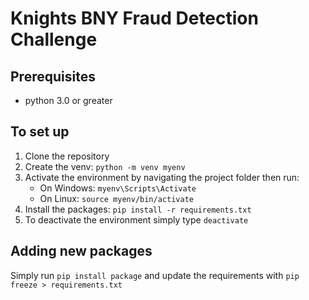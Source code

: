 # Knights BNY Fraud Detection Challenge

## Prerequisites

* python 3.0 or greater

## To set up

1. Clone the repository
2. Create the venv: `python -m venv myenv`
3. Activate the environment by navigating the project folder then run:
    * On Windows:
    `myenv\Scripts\Activate`
    * On Linux:
    `source myenv/bin/activate`
4. Install the packages: `pip install -r requirements.txt`
5. To deactivate the environment simply type `deactivate`

## Adding new packages
Simply run `pip install package` and update the requirements with `pip freeze > requirements.txt`